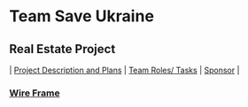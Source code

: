 # Team Save Ukraine
## Real Estate Project

| [Project Description and Plans](plans.md) | [Team Roles/ Tasks](roles.md) | [Sponsor](sponsor.md) |

### [Wire Frame](https://user-images.githubusercontent.com/89666148/158116333-8be72e38-3c38-4c2d-b1ab-c5c69a0c1af8.jpeg)



